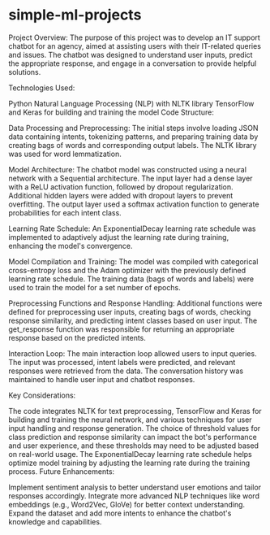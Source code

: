 # simple-ml-projects

Project Overview:
The purpose of this project was to develop an IT support chatbot for an agency, aimed at assisting users with their IT-related queries and issues. The chatbot was designed to understand user inputs, predict the appropriate response, and engage in a conversation to provide helpful solutions.

Technologies Used:

Python
Natural Language Processing (NLP) with NLTK library
TensorFlow and Keras for building and training the model
Code Structure:

Data Processing and Preprocessing:
The initial steps involve loading JSON data containing intents, tokenizing patterns, and preparing training data by creating bags of words and corresponding output labels. The NLTK library was used for word lemmatization.

Model Architecture:
The chatbot model was constructed using a neural network with a Sequential architecture. The input layer had a dense layer with a ReLU activation function, followed by dropout regularization. Additional hidden layers were added with dropout layers to prevent overfitting. The output layer used a softmax activation function to generate probabilities for each intent class.

Learning Rate Schedule:
An ExponentialDecay learning rate schedule was implemented to adaptively adjust the learning rate during training, enhancing the model's convergence.

Model Compilation and Training:
The model was compiled with categorical cross-entropy loss and the Adam optimizer with the previously defined learning rate schedule. The training data (bags of words and labels) were used to train the model for a set number of epochs.

Preprocessing Functions and Response Handling:
Additional functions were defined for preprocessing user inputs, creating bags of words, checking response similarity, and predicting intent classes based on user input. The get_response function was responsible for returning an appropriate response based on the predicted intents.

Interaction Loop:
The main interaction loop allowed users to input queries. The input was processed, intent labels were predicted, and relevant responses were retrieved from the data. The conversation history was maintained to handle user input and chatbot responses.

Key Considerations:

The code integrates NLTK for text preprocessing, TensorFlow and Keras for building and training the neural network, and various techniques for user input handling and response generation.
The choice of threshold values for class prediction and response similarity can impact the bot's performance and user experience, and these thresholds may need to be adjusted based on real-world usage.
The ExponentialDecay learning rate schedule helps optimize model training by adjusting the learning rate during the training process.
Future Enhancements:

Implement sentiment analysis to better understand user emotions and tailor responses accordingly.
Integrate more advanced NLP techniques like word embeddings (e.g., Word2Vec, GloVe) for better context understanding.
Expand the dataset and add more intents to enhance the chatbot's knowledge and capabilities.
